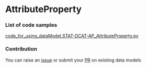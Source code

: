 # AttributeProperty

### List of code samples 

<!-- 50-List of code -->

<!-- [code entry](link) -->
[code_for_using_dataModel.STAT-DCAT-AP_AttributeProperty.py](https://github.com/smart-data-models/dataModel.STAT-DCAT-AP/blob/master/AttributeProperty/code/code_for_using_dataModel.STAT-DCAT-AP_AttributeProperty.py)


<!-- /50-List of code -->

### Contribution
You can raise an [issue](https://github.com/smart-data-models/dataModel.STAT-DCAT-AP/issues) or submit your [PR](https://github.com/smart-data-models/dataModel.STAT-DCAT-AP/pulls) on existing data models

